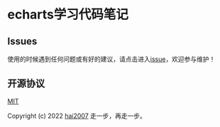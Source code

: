 # echarts学习代码笔记

## Issues
使用的时候遇到任何问题或有好的建议，请点击进入[issue](https://github.com/agile-contrib/echarts-learn/issues)，欢迎参与维护！

开源协议
---------------------------------------
[MIT](https://github.com/agile-contrib/echarts-learn/blob/master/LICENSE)

Copyright (c) 2022 [hai2007](https://hai2007.gitee.io/sweethome/) 走一步，再走一步。
